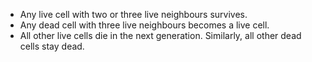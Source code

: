 - Any live cell with two or three live neighbours survives.
- Any dead cell with three live neighbours becomes a live cell.
- All other live cells die in the next generation. Similarly, all other dead cells stay dead.
